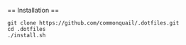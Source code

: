 == Installation ==

    git clone https://github.com/commonquail/.dotfiles.git
    cd .dotfiles
    ./install.sh
